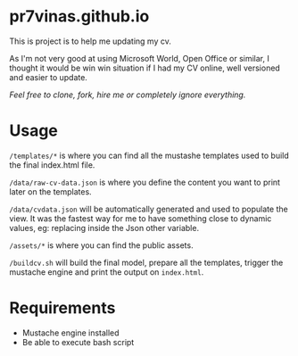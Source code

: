 # pr7vinas.github.io

This is project is to help me updating my cv.

As I'm not very good at using Microsoft World, Open Office or similar, I thought it would be win win situation if I had my CV online, well versioned and easier to update.

*Feel free to clone, fork, hire me or completely ignore everything.*


# Usage

`/templates/*`  is where you can find all the mustashe templates used to build the final index.html file.

`/data/raw-cv-data.json`  is where you define the content you want to print later on the templates.

`/data/cvdata.json`  will be automatically generated and used to populate the view. It was the fastest way for me to have something close to dynamic values, eg: replacing inside the Json other variable.

`/assets/*`   is where you can find the public assets.

`/buildcv.sh`  will build the final model, prepare all the templates, trigger the mustache engine and print the output on `index.html`.


# Requirements

* Mustache engine installed
* Be able to execute bash script
